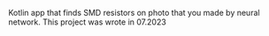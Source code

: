 Kotlin app that finds SMD resistors on photo that you made by neural network. This project was wrote in 07.2023
